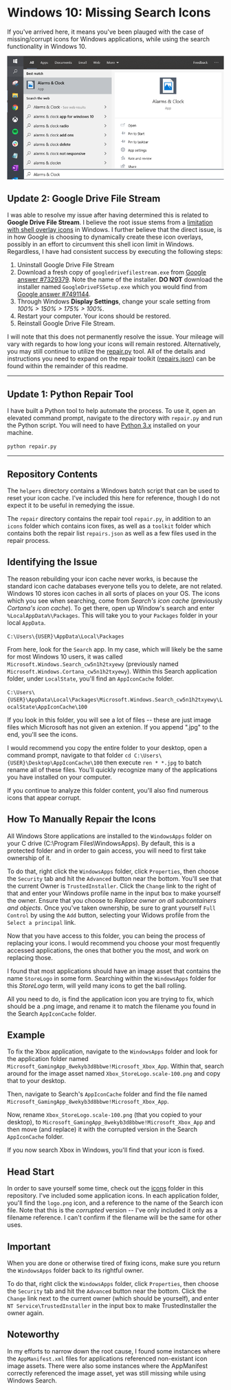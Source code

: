 # Windows 10: Missing Search Icons

If you've arrived here, it means you've been plauged with the case of missing/corrupt icons for Windows applications, while using the search functionality in Windows 10.

![Icon Missing from Search List](search.png)

## Update 2: Google Drive File Stream

I was able to resolve my issue after having determined this is related to **Google Drive File Stream**. I believe the root issue stems from a [limitation with shell overlay icons](https://devblogs.microsoft.com/oldnewthing/20190313-00/?p=101094) in Windows. I further believe that the direct issue, is in how Google is choosing to dynamically create these icon overlays, possibly in an effort to circumvent this shell icon limit in Windows. Regardless, I have had consistent success by executing the following steps:

1. Uninstall Google Drive File Stream
2. Download a fresh copy of `googledrivefilestream.exe` from [Google answer #7329379](https://support.google.com/drive/answer/7329379). Note the name of the installer. **DO NOT** download the installer named `GoogleDriveFSSetup.exe` which you would find from [Google answer #7491144](https://support.google.com/a/answer/7491144).
3. Through Windows **Display Settings**, change your scale setting from *100% > 150% > 175% > 100%*.
4. Restart your computer. Your icons should be restored.
5. Reinstall Google Drive File Stream.

I will note that this does not permanently resolve the issue. Your mileage will vary with regards to how long your icons will remain restored. Alternatively, you may still continue to utilize the [repair.py](https://github.com/phuze/windows-10-missing-search-icons/blob/master/repair/repair.py) tool. All of the details and instructions you need to expand on the repair toolkit ([repairs.json](https://github.com/phuze/windows-10-missing-search-icons/blob/master/repair/toolkit/repairs.json)) can be found within the remainder of this readme.

***

## Update 1: Python Repair Tool

I have built a Python tool to help automate the process. To use it, open an elevated command prompt, navigate to the directory with `repair.py` and run the Python script. You will need to have [Python 3.x](https://www.python.org/downloads/) installed on your machine.

`python repair.py`

***

## Repository Contents

The `helpers` directory contains a Windows batch script that can be used to reset your icon cache. I've included this here for reference, though I do not expect it to be useful in remedying the issue.

The `repair` directory contains the repair tool `repair.py`, in addition to an `icons` folder which contains icon fixes, as well as a `toolkit` folder which contains both the repair list `repairs.json` as well as a few files used in the repair process.

## Identifying the Issue

The reason rebuilding your icon cache never works, is because the standard icon cache databases everyone tells you to delete, are not related. Windows 10 stores icon caches in all sorts of places on your OS. The icons which you see when searching, come from _Search's icon cache_ (previously _Cortana's icon cache_). To get there, open up Window's search and enter `%LocalAppData%\Packages`. This will take you to your `Packages` folder in your local `AppData`.

`C:\Users\{USER}\AppData\Local\Packages`

From here, look for the `Search` app. In my case, which will likely be the same for most Windows 10 users, it was called `Microsoft.Windows.Search_cw5n1h2txyewy` (previously named `Microsoft.Windows.Cortana_cw5n1h2txyewy`). Within this Search application folder, under `LocalState`, you'll find an `AppIconCache` folder.

`C:\Users\{USER}\AppData\Local\Packages\Microsoft.Windows.Search_cw5n1h2txyewy\LocalState\AppIconCache\100`

If you look in this folder, you will see a lot of files -- these are just image files which Microsoft has not given an extenion. If you append ".jpg" to the end, you'll see the icons.

I would recommend you copy the entire folder to your desktop, open a command prompt, navigate to that folder `cd C:\Users\{USER}\Desktop\AppIconCache\100` then execute `ren * *.jpg` to batch rename all of these files. You'll quickly recognize many of the applications you have installed on your computer.

If you continue to analyze this folder content, you'll also find numerous icons that appear corrupt.

## How To Manually Repair the Icons

All Windows Store applications are installed to the `WindowsApps` folder on your C drive (C:\Program Files\WindowsApps). By default, this is a protected folder and in order to gain access, you will need to first take ownership of it.

To do that, right click the `WindowsApps` folder, click `Properties`, then choose the `Security` tab and hit the `Advanced` button near the bottom. You'll see that the current Owner is `TrustedInstaller`. Click the `Change` link to the right of that and enter your Windows profile name in the input box to make yourself the owner. Ensure that you choose to _Replace owner on all subcontainers and objects_. Once you've taken ownership, be sure to grant yourself `Full Control` by using the `Add` button, selecting your Widows profile from the `Select a principal` link.

Now that you have access to this folder, you can being the process of replacing your icons. I would recommend you choose your most frequently accessed applications, the ones that bother you the most, and work on replacing those.

I found that most applications should have an image asset that contains the name `StoreLogo` in some form. Searching within the `WindowsApps` folder for this _StoreLogo_ term, will yeild many icons to get the ball rolling.

All you need to do, is find the application icon you are trying to fix, which should be a .png image, and rename it to match the filename you found in the Search `AppIconCache` folder.

## Example

To fix the Xbox application, navigate to the `WindowsApps` folder and look for the application folder named `Microsoft_GamingApp_8wekyb3d8bbwe!Microsoft_Xbox_App`. Within that, search around for the image asset named `Xbox_StoreLogo.scale-100.png` and copy that to your desktop.

Then, navigate to Search's `AppIconCache` folder and find the file named `Microsoft_GamingApp_8wekyb3d8bbwe!Microsoft_Xbox_App`.

Now, rename `Xbox_StoreLogo.scale-100.png` (that you copied to your desktop), to `Microsoft_GamingApp_8wekyb3d8bbwe!Microsoft_Xbox_App` and then move (and replace) it with the corrupted version in the Search `AppIconCache` folder.

If you now search Xbox in Windows, you'll find that your icon is fixed.

## Head Start

In order to save yourself some time, check out the [icons](https://github.com/phuze/windows-10-missing-search-icons/tree/master/repair/icons) folder in this repository. I've included some application icons. In each application folder, you'll find the `logo.png` icon, and a reference to the name of the Search icon file. Note that this is the _corrupted_ version -- I've only included it only as a filename reference. I can't confirm if the filename will be the same for other uses.

## Important

When you are done or otherwise tired of fixing icons, make sure you return the `WindowsApps` folder back to its rightful owner.

To do that, right click the `WindowsApps` folder, click `Properties`, then choose the `Security` tab and hit the `Advanced` button near the bottom. Click the `Change` link next to the current owner (which should be yourself), and enter `NT Service\TrustedInstaller` in the input box to make TrustedInstaller the owner again.

## Noteworthy

In my efforts to narrow down the root cause, I found some instances where the `AppManifest.xml` files for applications referenced non-existant icon image assets. There were also some instances where the AppManifest correctly referenced the image asset, yet was still missing while using Windows Search.
